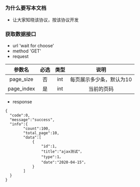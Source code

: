 ### 为什么要写本文档
* 让大家知晓该协议，按该协议开发
### 获取数据接口
* url 'wait for choose'
* method 'GET'
* request  

|  参数名  | 必选 |  类型 |  说明 |
|:-------:|:----:|:-----:|:-----:|
|page_size | 否  |   int |每页展示多少条，默认为10|
|page_index| 是  |   int |当前的页码|

* response
 ``` 
{
   "code":0,
   "message":"success",
   "info":{
         "count":100,
         "total_page":10,
         "data":[
             {
                 "id":1,
                 "title":"ajax测试"，
                 "type":1，
                 "date":"2020-04-15"，
             }
         ]
   }
}
```
